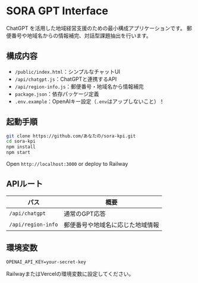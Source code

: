 # SORA GPT Interface

ChatGPT を活用した地域経営支援のための最小構成アプリケーションです。
郵便番号や地域名からの情報補完、対話型課題抽出を行います。

## 構成内容

- `/public/index.html`：シンプルなチャットUI
- `/api/chatgpt.js`：ChatGPTと連携するAPI
- `/api/region-info.js`：郵便番号・地域名から情報補完
- `package.json`：依存パッケージ定義
- `.env.example`：OpenAIキー設定（`.env`はアップしないこと）！

## 起動手順

```bash
git clone https://github.com/あなたの/sora-kpi.git
cd sora-kpi
npm install
npm start
```

Open `http://localhost:3000` or deploy to Railway

## APIルート

| パス | 概要 |
|------|------|
| `/api/chatgpt` | 通常のGPT応答 |
| `/api/region-info` | 郵便番号や地域名に応じた地域情報 |

## 環境変数

```
OPENAI_API_KEY=your-secret-key
```

RailwayまたはVercelの環境変数に設定してください。
